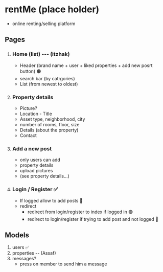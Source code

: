 # rentMe (place holder)
* online renting/selling platform

## Pages
1. ### Home (list) --- (itzhak)
    - Header (brand name + user + liked properties + add new posrt button) 🟠
    - search bar (by catrgories)
    - List (from newest to oldest)

2. ### Property details
    - Picture?
    - Location - Title
    - Asset type, neighborhood, city
    - number of rooms, floor, size
    - Details (about the property)
    - Contact

3. ### Add a new post
    - only users can add
    - property details
    - upload pictures
    - (see property details...)

5. ### Login / Register ✅
    - If logged allow to add posts 🔴
    - redirect 
        * redirect from login/register to index if logged in 🟢
        * redirect to login/register if trying to add post and not logged 🔴

## Models
1. users ✅
2. properties -- (Assaf)
3. messages? 
    - press on member to send him a message


    